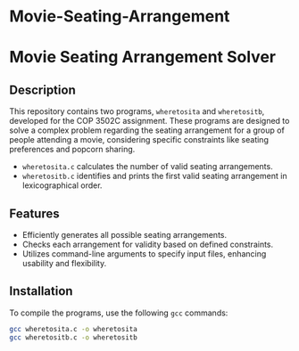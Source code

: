 # Movie-Seating-Arrangement
# Movie Seating Arrangement Solver

## Description

This repository contains two programs, `wheretosita` and `wheretositb`, developed for the COP 3502C assignment. These programs are designed to solve a complex problem regarding the seating arrangement for a group of people attending a movie, considering specific constraints like seating preferences and popcorn sharing.

- `wheretosita.c` calculates the number of valid seating arrangements.
- `wheretositb.c` identifies and prints the first valid seating arrangement in lexicographical order.

## Features

- Efficiently generates all possible seating arrangements.
- Checks each arrangement for validity based on defined constraints.
- Utilizes command-line arguments to specify input files, enhancing usability and flexibility.

## Installation

To compile the programs, use the following `gcc` commands:

```bash
gcc wheretosita.c -o wheretosita
gcc wheretositb.c -o wheretositb
